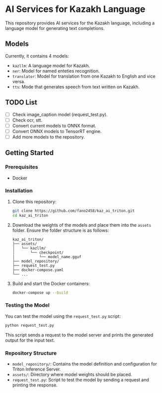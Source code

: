 # AI Services for Kazakh Language

This repository provides AI services for the Kazakh language, including a language model for generating text completions.

## Models

Currently, it contains 4 models:
- `kazllm`: A language model for Kazakh.
- `ner`: Model for named enteties recognition.
- `translator`: Model for translation from one Kazakh to English and vice versa.
- `tts`: Mode that generates speech from text written on Kazakh.

## TODO List

- [ ] Check image_caption model (request_test.py).
- [ ] Check ocr, stt.
- [ ] Convert current models to ONNX format.
- [ ] Convert ONNX models to TensorRT engine.
- [ ] Add more models to the repository.

## Getting Started

### Prerequisites

- Docker

### Installation

1. Clone this repository:
    ```sh
    git clone https://github.com/fano2458/kaz_ai_triton.git
    cd kaz_ai_triton
    ```

2. Download the weights of the models and place them into the `assets` folder. Ensure the folder structure is as follows:
    ```
    kaz_ai_triton/
    ├── assets/
    │   └── kazllm/
    │       └── checkpoint/
    |           └── model_name.gguf
    ├── model_repository/
    ├── request_test.py
    ├── docker-compose.yaml
    └── ...
    ```

3. Build and start the Docker containers:
    ```sh
    docker-compose up --build
    ```

### Testing the Model

You can test the model using the `request_test.py` script:

```sh
python request_test.py
```

This script sends a request to the model server and prints the generated output for the input text.

### Repository Structure

- `model_repository/`: Contains the model definition and configuration for Triton Inference Server.
- `assets/`: Directory where model weights should be placed.
- `request_test.py`: Script to test the model by sending a request and printing the response.

<!-- ### License

This project is licensed under the MIT License - see the [LICENSE](LICENSE) file for details.

### Acknowledgments

- Special thanks to the contributors and the open-source community for their valuable work and support. -->
